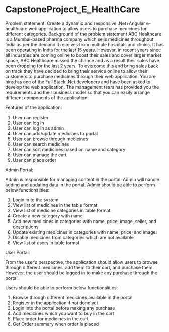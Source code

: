 # CapstoneProject_E_HealthCare
Problem statement: 
Create a dynamic and responsive .Net+Angular e-healthcare web application to allow users to purchase medicines for different categories.
Background of the problem statement
ABC Healthcare is a Mumbai-based pharma company which sells medicines throughout India as per the demand it receives from multiple hospitals and clinics. It has been operating in India for the last 15 years.
However, in recent years since all industries are coming online to boost their sales and cover larger market space, ABC Healthcare missed the chance and as a result their sales have been dropping for the last 2 years. To overcome this and bring sales back on track they have decided to bring their service online to allow their customers to purchase medicines through their web application.
You are hired as one of the Full Stack .Net developers and have been asked to develop the web application. The management team has provided you the requirements and their business model so that you can easily arrange different components of the application. 


Features of the application:
1. User can register 
2. User can log in 
3. User can log in as admin
4. User can add/update medicines to portal
5. User can browse through medicines
6. User can search medicines
7. User can sort medicines based on name and category
8. User can manage the cart
9. User can place order  
  


Admin Portal:

Admin is responsible for managing content in the portal. Admin will handle adding and updating data in the portal. 
Admin should be able to perform below functionalities:
1.	Login in to the system
2.	View list of medicines in the table format
3.	View list of medicine categories in table format
4.	Create a new category with name
5.	Add new medicines in categories with name, price, image, seller, and descriptions
6.	Update existing medicines in categories with name, price, and image.
7.	Disable medicines from categories which are not available
8.	View list of users in table format

User Portal:

From the user’s perspective, the application should allow users to browse through different medicines, add them to their cart, and purchase them. However, the user should be logged in to make any purchase through the portal.

Users should be able to perform below functionalities:
1.	Browse through different medicines available in the portal
2.	Register in the application if not done yet
3.	Login into the portal before making any purchase
4.	Add medicines which you want to buy in the cart
5.	Place order for medicines in the cart
6.	Get Order summary when order is placed



